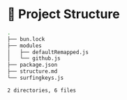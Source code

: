 # 📁 Project Structure

```bash
.
├── bun.lock
├── modules
│   ├── defaultRemapped.js
│   └── github.js
├── package.json
├── structure.md
└── surfingkeys.js

2 directories, 6 files

```
